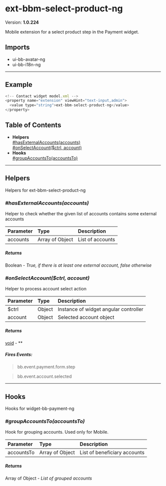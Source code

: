 # ext-bbm-select-product-ng


Version: **1.0.224**

Mobile extension for a select product step in the Payment widget.

## Imports

* ui-bb-avatar-ng
* ui-bb-i18n-ng

---

## Example

```javascript
<!-- Contact widget model.xml -->
<property name="extension" viewHint="text-input,admin">
  <value type="string">ext-bbm-select-product-ng</value>
</property>
```

## Table of Contents
- **Helpers**<br/>    <a href="#Helpers_hasExternalAccounts">#hasExternalAccounts(accounts)</a><br/>    <a href="#Helpers_onSelectAccount">#onSelectAccount($ctrl, account)</a><br/>
- **Hooks**<br/>    <a href="#Hooks_groupAccountsTo">#groupAccountsTo(accountsTo)</a><br/>

---

## Helpers

Helpers for ext-bbm-select-product-ng

### <a name="Helpers_hasExternalAccounts"></a>*#hasExternalAccounts(accounts)*

Helper to check whether the given list of accounts contains some external accounts

| Parameter | Type | Description |
| :-- | :-- | :-- |
| accounts | Array of Object | List of accounts |

##### Returns

Boolean - *True, if there is at least one external account, false otherwise*

### <a name="Helpers_onSelectAccount"></a>*#onSelectAccount($ctrl, account)*

Helper to process account select action

| Parameter | Type | Description |
| :-- | :-- | :-- |
| $ctrl | Object | Instance of widget angular controller |
| account | Object | Selected account object |

##### Returns

[void](#void) - **

##### Fires Events:

> bb.event.payment.form.step

> bb.event.account.selected


---

## Hooks

Hooks for widget-bb-payment-ng

### <a name="Hooks_groupAccountsTo"></a>*#groupAccountsTo(accountsTo)*

Hook for grouping accounts. Used only for Mobile.

| Parameter | Type | Description |
| :-- | :-- | :-- |
| accountsTo | Array of Object | List of beneficiary accounts |

##### Returns

Array of Object - *List of grouped accounts*
